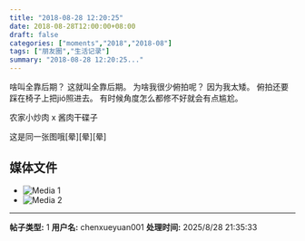 ```yaml
---
title: "2018-08-28 12:20:25"
date: 2018-08-28T12:00:00+08:00
draft: false
categories: ["moments","2018","2018-08"]
tags: ["朋友圈","生活记录"]
summary: "2018-08-28 12:20:25..."
---
```


啥叫全靠后期？
这就叫全靠后期。
为啥我很少俯拍呢？
因为我太矮。
俯拍还要踩在椅子上把jió照进去。
有时候角度怎么都修不好就会有点尴尬。

农家小炒肉 x 酱肉干碟子

这是同一张图哦[晕][晕][晕]

## 媒体文件

- ![Media 1](/Moments/photos/2018-08-28/201808281220250.jpg)
- ![Media 2](/Moments/photos/2018-08-28/201808281220251.jpg)

---

**帖子类型:** 1
**用户名:** chenxueyuan001
**处理时间:** 2025/8/28 21:35:33